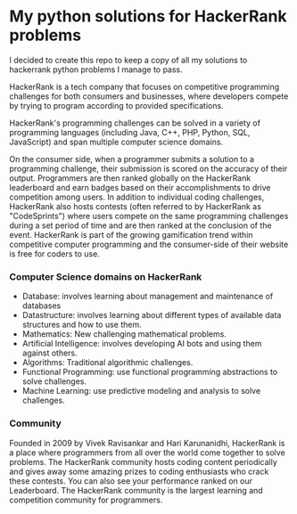 # My python solutions for HackerRank problems

I decided to create this repo to keep a copy of all my solutions to hackerrank python problems I manage to pass.

HackerRank is a tech company that focuses on competitive programming challenges for both consumers and businesses, where developers compete by trying to program according to provided specifications.

HackerRank's programming challenges can be solved in a variety of programming languages (including Java, C++, PHP, Python, SQL, JavaScript) and span multiple computer science domains.

On the consumer side, when a programmer submits a solution to a programming challenge, their submission is scored on the accuracy of their output. Programmers are then ranked globally on the HackerRank leaderboard and earn badges based on their accomplishments to drive competition among users. In addition to individual coding challenges, HackerRank also hosts contests (often referred to by HackerRank as "CodeSprints") where users compete on the same programming challenges during a set period of time and are then ranked at the conclusion of the event. HackerRank is part of the growing gamification trend within competitive computer programming and the consumer-side of their website is free for coders to use.

### Computer Science domains on HackerRank

- Database: involves learning about management and maintenance of databases
- Datastructure: involves learning about different types of available data structures and how to use them.
- Mathematics: New challenging mathematical problems.
- Artificial Intelligence: involves developing AI bots and using them against others.
- Algorithms: Traditional algorithmic challenges.
- Functional Programming: use functional programming abstractions to solve challenges.
- Machine Learning: use predictive modeling and analysis to solve challenges.

### Community

Founded in 2009 by Vivek Ravisankar and Hari Karunanidhi, HackerRank is a place where programmers from all over the world come together to solve problems. The HackerRank community hosts coding content periodically and gives away some amazing prizes to coding enthusiasts who crack these contests. You can also see your performance ranked on our Leaderboard. The HackerRank community is the largest learning and competition community for programmers.
